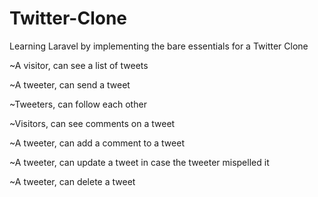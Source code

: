 # Twitter-Clone
 Learning Laravel by implementing the bare essentials for a Twitter Clone
 
 ~A visitor, can see a list of tweets 
 
 ~A tweeter, can send a tweet
 
 ~Tweeters, can follow each other
 
 ~Visitors, can see comments on a tweet
 
 ~A tweeter, can add a comment to a tweet
 
 ~A tweeter, can update a tweet in case the tweeter mispelled it
 
 ~A tweeter, can delete a tweet 
